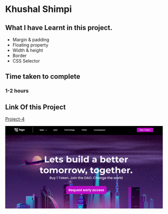 # Khushal Shimpi

## What I have Learnt in this project.

- Margin & padding
- Floating property
- Width & height
- Border
- CSS Selector

## Time taken to complete

### 1-2 hours

## Link Of this Project

[Project-4](https://sparkly-manatee-234dc9.netlify.app)

![Image](thumbnail.png)